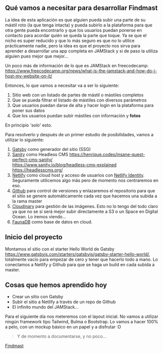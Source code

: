 ## Qué vamos a necesitar para desarrollar Findmast

La idea de esta aplicación es que alguien pueda subir una parte de su mástil roto (la que tenga intacta) y pueda subirlo a la plataforma para que otra gente pueda encontrarlo y que los usuarios puedan ponerse en contacto para acordar quién se queda la parte que toque. Ya se que el nicho es super reducido y que lo más seguro es que no lo utilice prácticamente nadie, pero la idea es que el proyecto nos sirva para aprender a desarrollar una app completa en JAMStack y si de paso la utiliza alguien pues mejor que mejor...

Un poco más de información de lo que es JAMStack en freecodecamp: https://www.freecodecamp.org/news/what-is-the-jamstack-and-how-do-i-host-my-website-on-it/


Entonces, lo que vamos a necesitar va a ser lo siguiente:

1. Sitio web con un listado de partes de mástil o mástiles completos
2. Que se pueda filtrar el listado de mástiles con diversos parámetros
3. Que usuarios puedan darse de alta y hacer login en la plataforma para poner sus datos
4. Que los usuarios puedan subir mástiles con información y **fotos** 

En principio *'solo'* esto.

Para resolverlo y después de un primer estudio de posibilidades, vamos a utilizar lo siguiente:

1. [Gatsby](https://www.gatsbyjs.com/) como generador del sitio (SSG)
2. [Sanity](https://sanity.io/) como Headless CMS
  https://henrique.codes/insane-quest-perfect-cms-sanity/  
  https://www.sanity.io/blog/headless-cms-explained  
  https://headlesscms.org/  
3. [Netlify](https://www.netlify.com/) como cloud host y acceso de usuarios con [Netlify Identity](https://docs.netlify.com/visitor-access/identity/). Seguramente utilicemos algo más pero de momento nos centraremos en eso.
4. [Github](https://github.com/supermundano/findmast) para control de versiones y enlazaremos el repositorio para que el sitio se genere automáticamente cada vez que hacemos una subida a la rama master
5. [Cloudinary](https://cloudinary.com/) para gestión de las imágenes. Esto no lo tengo del todo claro ya que no se si será mejor subir directamente a S3 o un Space en Digital Ocean. Lo iremos viendo...
6. [FaunaDB](https://fauna.com/) como base de datos en cloud.


## Inicio del proyecto

Montamos el sitio con el starter Hello World de Gatsby https://www.gatsbyjs.com/starters/gatsbyjs/gatsby-starter-hello-world/, totalmente vacío para empezar de cero y tener que hacerlo todo a mano. Lo conectamos a Netlify y Github para que se haga un build en cada subida a master.

## Cosas que hemos aprendido hoy

* Crear un sitio con Gatsby
* Subir el sitio a Netlify a través de un repo de Github
* El infinito mundo del JAMStack...

Para el siguiente día nos meteremos con el layout inicial. No vamos a utilizar ningún framework tipo Tailwind, Bulma o Bootstrap. Lo vamos a hacer 100% a pelo, con un mockup básico en un papel y a disfrutar :D

> Y de momento a documentarse, y no poco... 

[Findmast](https://findmast.com)